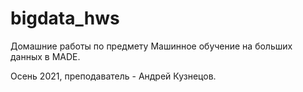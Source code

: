 # bigdata_hws

Домашние работы по предмету Машинное обучение на больших данных в MADE. 

Осень 2021, преподаватель - Андрей Кузнецов. 
